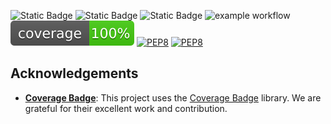 ![Static Badge](https://img.shields.io/badge/Language-Python-yellow)
![Static Badge](https://img.shields.io/badge/License-GNU%20GENERAL%20PUBLIC-red)
![Static Badge](https://img.shields.io/badge/Platform-Linux-blue)
![example workflow](https://github.com/AshleshaBipinIsha-SE/HW1/actions/workflows/python-app.yml/badge.svg)
<img src="./coverage.svg">
[![PEP8](https://img.shields.io/github/workflow/status/AshleshaBipinIsha-SE/HW1/.github/workflows/pep8/badge.svg)](https://github.com/AshleshaBipinIsha-SE/HW1/.github/workflows/actions/workflows/pep8.yml)
[![PEP8](https://github.com/AshleshaBipinIsha-SE/HW1/actions/workflows/pep8.yml/badge.svg)](https://github.com/AshleshaBipinIsha-SE/HW1/actions/workflows/pep8.yml)

## Acknowledgements

- **[Coverage Badge](https://github.com/dbrgn/coverage-badge)**: This project uses the [Coverage Badge](https://github.com/dbrgn/coverage-badge) library. We are grateful for their excellent work and contribution.



